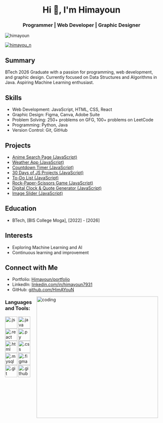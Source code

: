 
<h1 align="center">Hi 👋, I'm Himayoun</h1>
<h3 align="center">Programmer | Web Developer | Graphic Designer</h3>

<p align="left"> <img src="https://komarev.com/ghpvc/?username=himayoun&label=Profile%20views&color=0e75b6&style=flat" alt="himayoun" /> </p>

<p align="left"> <a href="https://www.linkedin.com/in/himayoun7931/" target="blank"><img src="https://img.shields.io/badge/LinkedIn-Follow-9cf" alt="himayou_n" /></a> </p>



## Summary
BTech 2026 Graduate with a passion for programming, web development, and graphic design. Currently focused on Data Structures and Algorithms in Java. Aspiring Machine Learning enthusiast.

## Skills
- Web Development: JavaScript, HTML, CSS, React
- Graphic Design: Figma, Canva, Adobe Suite
- Problem Solving: 250+ problems on GFG, 100+ problems on LeetCode
- Programming: Python, Java
- Version Control: Git, GitHub

## Projects
- [Anime Search Page (JavaScript)](https://himayoun.github.io/30DaysOfJs/LearningJSAfter30Days/animePage/index.html)
- [Weather App (JavaScript)](https://himayoun.github.io/30DaysOfJs/week3/WeatherApp/index.html)
- [Countdown Timer (JavaScript)](https://himayoun.github.io/30DaysOfJs/week2/moreOnSameTopics/countDownTimer/index.html)
- [30 Days of JS Projects (JavaScript)](https://himayoun.github.io/30DaysOfJs/)
- [To-Do List (JavaScript)](https://himayoun.github.io/30DaysOfJs/week2/moreOnSameTopics/ToDolist/toDoList.html)
- [Rock-Paper-Scissors Game (JavaScript)](https://himayoun.github.io/30DaysOfJs/week3/Rock,Paper,Scissors/index.html)
- [Digital Clock & Quote Generator (JavaScript)](https://himayoun.github.io/30DaysOfJs/week3/digital_clock/index.html)
- [Image Slider (JavaScript)](https://himayoun.github.io/30DaysOfJs/week4/image_Slider/index.html)

## Education
- BTech, [BIS College Moga], [2022] - [2026]

## Interests
- Exploring Machine Learning and AI
- Continuous learning and improvement

## Connect with Me
- Portfolio: [Himayoun/portfolio](https://himayoun.github.io/portfolio/)
- LinkedIn: [linkedin.com/in/himayoun7931](https://www.linkedin.com/in/himayoun7931/)
- GitHub: [github.com/HimAYouN](https://github.com/HimAYouN)

<img align="right" alt="coding" width="400" src="https://miro.medium.com/max/1360/1*IRGHmiGsa16stedQvIaZfw.gif"/>


<h3 align="left">Languages and Tools:</h3>
<p align="left"> 
  
<img align="left" alt=".js" width="40" src="https://himayoun.github.io/portfolio/Images/Skills/js.png"/>
<img align="left" alt=".java" width="40" src="https://himayoun.github.io/portfolio/Images/Skills/java.png"/>
<img align="left" alt=".react" width="40" src="https://himayoun.github.io/portfolio/Images/Skills/react.png"/>
<img align="left" alt=".py" width="40" src="https://himayoun.github.io/portfolio/Images/Skills/python.png"/>
<img align="left" alt=".html" width="40" src="https://himayoun.github.io/portfolio/Images/Skills/html.png"/>
<img align="left" alt=".css" width="40" src="https://himayoun.github.io/portfolio/Images/Skills/css.png"/>
<br>
<br>
<br>
<img align="left" alt=".mysql" width="40" src="https://himayoun.github.io/portfolio/Images/Skills/mysql.png"/>
<img align="left" alt=".figma" width="40" src="https://himayoun.github.io/portfolio/Images/Skills/figma.png"/>
<img align="left" alt=".git" width="40" color="white" src="https://himayoun.github.io/portfolio/Images/Skills/git.png"/>
<img align="left" alt=".github" width="40" src="https://himayoun.github.io/portfolio/Images/Skills/github.png"/>


</p>
